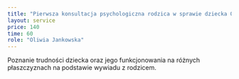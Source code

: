 ```yaml
---
title: "Pierwsza konsultacja psychologiczna rodzica w sprawie dziecka ONLINE"
layout: service
price: 140
time: 60
role: "Oliwia Jankowska"
---
```


Poznanie trudności dziecka oraz jego funkcjonowania na różnych płaszczyznach na podstawie wywiadu z rodzicem.
